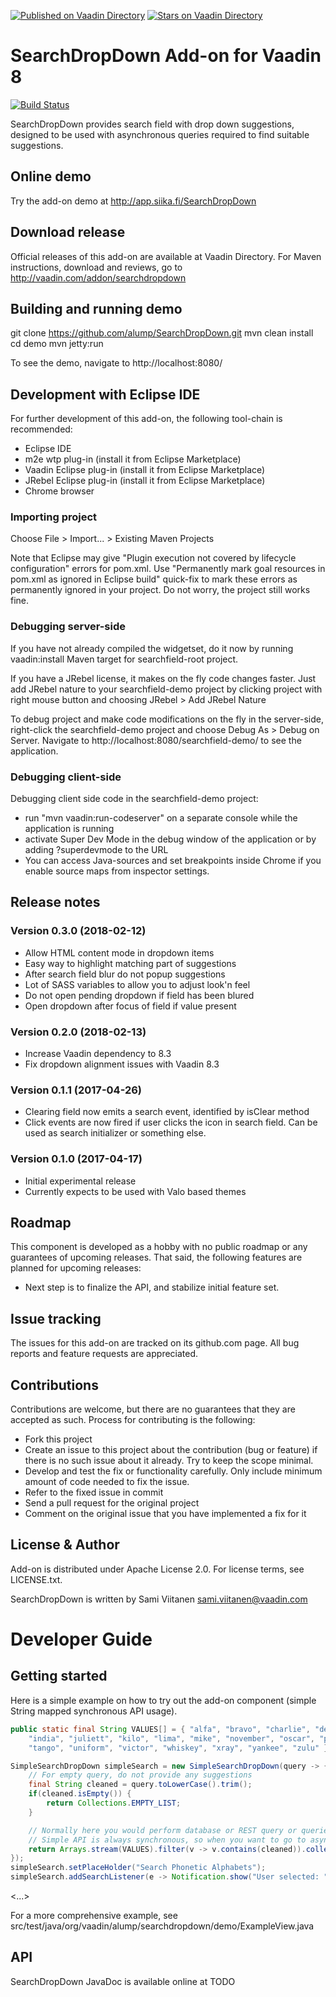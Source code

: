 [![Published on Vaadin  Directory](https://img.shields.io/badge/Vaadin%20Directory-published-00b4f0.svg)](https://vaadin.com/directory/component/searchdropdown)
[![Stars on Vaadin Directory](https://img.shields.io/vaadin-directory/star/searchdropdown.svg)](https://vaadin.com/directory/component/searchdropdown)

# SearchDropDown Add-on for Vaadin 8

[![Build Status](https://epic.siika.fi/jenkins/job/SearchDropDown%20(Vaadin)/badge/icon)](https://epic.siika.fi/jenkins/job/SearchDropDown%20(Vaadin)/)

SearchDropDown provides search field with drop down suggestions, designed to be used with asynchronous queries
required to find suitable suggestions.

## Online demo

Try the add-on demo at http://app.siika.fi/SearchDropDown

## Download release

Official releases of this add-on are available at Vaadin Directory. For Maven instructions, download and reviews,
go to http://vaadin.com/addon/searchdropdown

## Building and running demo

git clone https://github.com/alump/SearchDropDown.git
mvn clean install
cd demo
mvn jetty:run

To see the demo, navigate to http://localhost:8080/

## Development with Eclipse IDE

For further development of this add-on, the following tool-chain is recommended:
- Eclipse IDE
- m2e wtp plug-in (install it from Eclipse Marketplace)
- Vaadin Eclipse plug-in (install it from Eclipse Marketplace)
- JRebel Eclipse plug-in (install it from Eclipse Marketplace)
- Chrome browser

### Importing project

Choose File > Import... > Existing Maven Projects

Note that Eclipse may give "Plugin execution not covered by lifecycle configuration" errors for pom.xml. Use "Permanently mark goal resources in pom.xml as ignored in Eclipse build" quick-fix to mark these errors as permanently ignored in your project. Do not worry, the project still works fine. 

### Debugging server-side

If you have not already compiled the widgetset, do it now by running vaadin:install Maven target for searchfield-root project.

If you have a JRebel license, it makes on the fly code changes faster. Just add JRebel nature to your searchfield-demo project by clicking project with right mouse button and choosing JRebel > Add JRebel Nature

To debug project and make code modifications on the fly in the server-side, right-click the searchfield-demo project and choose Debug As > Debug on Server. Navigate to http://localhost:8080/searchfield-demo/ to see the application.

### Debugging client-side

Debugging client side code in the searchfield-demo project:
  - run "mvn vaadin:run-codeserver" on a separate console while the application is running
  - activate Super Dev Mode in the debug window of the application or by adding ?superdevmode to the URL
  - You can access Java-sources and set breakpoints inside Chrome if you enable source maps from inspector settings.
 
## Release notes

### Version 0.3.0 (2018-02-12)
- Allow HTML content mode in dropdown items
- Easy way to highlight matching part of suggestions
- After search field blur do not popup suggestions
- Lot of SASS variables to allow you to adjust look'n feel
- Do not open pending dropdown if field has been blured
- Open dropdown after focus of field if value present

### Version 0.2.0 (2018-02-13)
- Increase Vaadin dependency to 8.3
- Fix dropdown alignment issues with Vaadin 8.3

### Version 0.1.1 (2017-04-26)
- Clearing field now emits a search event, identified by isClear method
- Click events are now fired if user clicks the icon in search field. Can be used as search initializer or something else.

### Version 0.1.0 (2017-04-17)
- Initial experimental release
- Currently expects to be used with Valo based themes

## Roadmap

This component is developed as a hobby with no public roadmap or any guarantees of upcoming releases. That said, the following features are planned for upcoming releases:
- Next step is to finalize the API, and stabilize initial feature set.

## Issue tracking

The issues for this add-on are tracked on its github.com page. All bug reports and feature requests are appreciated. 

## Contributions

Contributions are welcome, but there are no guarantees that they are accepted as such. Process for contributing is the following:
- Fork this project
- Create an issue to this project about the contribution (bug or feature) if there is no such issue about it already. Try to keep the scope minimal.
- Develop and test the fix or functionality carefully. Only include minimum amount of code needed to fix the issue.
- Refer to the fixed issue in commit
- Send a pull request for the original project
- Comment on the original issue that you have implemented a fix for it

## License & Author

Add-on is distributed under Apache License 2.0. For license terms, see LICENSE.txt.

SearchDropDown is written by Sami Viitanen sami.viitanen@vaadin.com

# Developer Guide

## Getting started

Here is a simple example on how to try out the add-on component (simple String mapped synchronous API usage).

```java
public static final String VALUES[] = { "alfa", "bravo", "charlie", "delta", "echo", "foxtrot", "golf", "hotel",
    "india", "juliett", "kilo", "lima", "mike", "november", "oscar", "papa", "quebec", "romea", "sierra",
    "tango", "uniform", "victor", "whiskey", "xray", "yankee", "zulu" };

SimpleSearchDropDown simpleSearch = new SimpleSearchDropDown(query -> {
    // For empty query, do not provide any suggestions
    final String cleaned = query.toLowerCase().trim();
    if(cleaned.isEmpty()) {
        return Collections.EMPTY_LIST;
    }

    // Normally here you would perform database or REST query or queries, to find suitable suggestions.
    // Simple API is always synchronous, so when you want to go to asynchronous use base class.
    return Arrays.stream(VALUES).filter(v -> v.contains(cleaned)).collect(Collectors.toList());
});
simpleSearch.setPlaceHolder("Search Phonetic Alphabets");
simpleSearch.addSearchListener(e -> Notification.show("User selected: " + e.getText()));
```

<...>

For a more comprehensive example, see src/test/java/org/vaadin/alump/searchdropdown/demo/ExampleView.java

## API

SearchDropDown JavaDoc is available online at TODO
